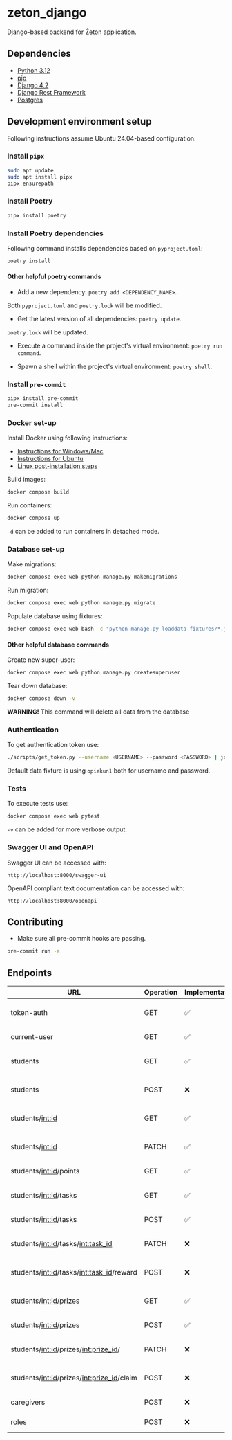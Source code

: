 # zeton_django

Django-based backend for Żeton application.

## Dependencies

- [Python 3.12](https://www.python.org/downloads/)
- [pip](https://pip.pypa.io/en/stable/installation/)
- [Django 4.2](https://docs.djangoproject.com/en/4.2/)
- [Django Rest Framework](https://www.django-rest-framework.org/)
- [Postgres](https://www.postgresql.org/)

## Development environment setup

Following instructions assume Ubuntu 24.04-based configuration.

### Install `pipx`

```bash
sudo apt update
sudo apt install pipx
pipx ensurepath
```

### Install Poetry

```bash
pipx install poetry
```

### Install Poetry dependencies

Following command installs dependencies based on `pyproject.toml`:

```bash
poetry install
```

#### Other helpful poetry commands

- Add a new dependency: `poetry add <DEPENDENCY_NAME>`.

Both `pyproject.toml` and `poetry.lock` will be modified.

- Get the latest version of all dependencies: `poetry update`.

`poetry.lock` will be updated.

- Execute a command inside the project's virtual environment: `poetry run command`.

- Spawn a shell within the project's virtual environment: `poetry shell`.

### Install `pre-commit`

```bash
pipx install pre-commit
pre-commit install
```

### Docker set-up

Install Docker using following instructions:

- [Instructions for Windows/Mac](https://docs.docker.com/desktop/)
- [Instructions for Ubuntu](https://docs.docker.com/engine/install/ubuntu/)
- [Linux post-installation steps](https://docs.docker.com/engine/install/linux-postinstall/)

Build images:

```bash
docker compose build
```

Run containers:

```bash
docker compose up
```

`-d` can be added to run containers in detached mode.

### Database set-up

Make migrations:

```bash
docker compose exec web python manage.py makemigrations
```

Run migration:

```bash
docker compose exec web python manage.py migrate
```

Populate database using fixtures:

```bash
docker compose exec web bash -c "python manage.py loaddata fixtures/*.json"
```

#### Other helpful database commands

Create new super-user:

```bash
docker compose exec web python manage.py createsuperuser
```

Tear down database:

```bash
docker compose down -v
```

**WARNING!** This command will delete all data from the database

### Authentication

To get authentication token use:

```bash
./scripts/get_token.py --username <USERNAME> --password <PASSWORD> | jq -r .access
```

Default data fixture is using `opiekun1` both for username and password.

### Tests

To execute tests use:

```bash
docker compose exec web pytest
```

`-v` can be added for more verbose output.

### Swagger UI and OpenAPI

Swagger UI can be accessed with:

```plain
http://localhost:8000/swagger-ui
```

OpenAPI compliant text documentation can be accessed with:

```plain
http://localhost:8000/openapi
```

## Contributing

- Make sure all pre-commit hooks are passing.

```bash
pre-commit run -a
```

## Endpoints

| URL                                           | Operation | Implementation | Tests | Description                                |
| --------------------------------------------- | --------- | -------------- | ---- | ------------------------------------------ |
| token-auth                                    | GET       | ✅             | ✅   | Authentication token for a user.           |
| current-user                                  | GET       | ✅             | ✅   | Current user by their token.               |
| students                                      | GET       | ✅             | ✅   | All students for logged-in caregiver.      |
| students                                      | POST      | ❌             | ❌   | Add new student for a caregiver.           |
| students/<int:id>                             | GET       | ✅             | ✅   | Info about student with given ID.          |
| students/<int:id>                             | PATCH     | ✅             | ❌   | Update info about student with given ID.   |
| students/<int:id>/points                      | GET       | ✅             | ✅   | Points history of a student.               |
| students/<int:id>/tasks                       | GET       | ✅             | ❌   | Tasks assigned to a student.               |
| students/<int:id>/tasks                       | POST      | ✅             | ❌   | Assign a task to a student.                |
| students/<int:id>/tasks/<int:task_id>         | PATCH     | ❌             | ❌   | Edit a task. Soft delete a task.           |
| students/<int:id>/tasks/<int:task_id>/reward  | POST      | ❌             | ❌   | Reward a student with points.              |
| students/<int:id>/prizes                      | GET       | ✅             | ❌   | Prizes assigned to a student.              |
| students/<int:id>/prizes                      | POST      | ✅             | ❌   | Add new prize to a student.                |
| students/<int:id>/prizes/<int:prize_id>/      | PATCH     | ❌             | ❌   | Edit a prize. Soft delete a prize.         |
| students/<int:id>/prizes/<int:prize_id>/claim | POST      | ❌             | ❌   | Exchange points for a prize.               |
| caregivers                                    | POST      | ❌             | ❌   | Add a new caregiver.                       |
| roles                                         | POST      | ❌             | ❌   | Add a new role.                            |
